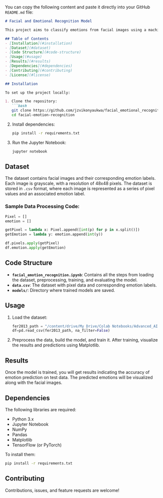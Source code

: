 You can copy the following content and paste it directly into your GitHub `README.md` file:

```markdown
# Facial and Emotional Recognition Model

This project aims to classify emotions from facial images using a machine learning model developed in Python and Jupyter Notebook. The model processes grayscale images, detects facial features, and predicts the corresponding emotions.

## Table of Contents
- [Installation](#installation)
- [Dataset](#dataset)
- [Code Structure](#code-structure)
- [Usage](#usage)
- [Results](#results)
- [Dependencies](#dependencies)
- [Contributing](#contributing)
- [License](#license)

## Installation

To set up the project locally:

1. Clone the repository:
   ```bash
   git clone https://github.com/jzvikonyaukwa/facial_emotional_recognition.git
   cd facial-emotion-recognition
   ```

2. Install dependencies:
   ```bash
   pip install -r requirements.txt
   ```

3. Run the Jupyter Notebook:
   ```bash
   jupyter notebook
   ```

## Dataset

The dataset contains facial images and their corresponding emotion labels. Each image is grayscale, with a resolution of 48x48 pixels. The dataset is stored in `.csv` format, where each image is represented as a series of pixel values and an associated emotion label.

### Sample Data Processing Code:
```python
Pixel = []
emotion = []

getPixel = lambda x: Pixel.append([int(p) for p in x.split()])
getEmotion = lambda y: emotion.append(int(y))

df.pixels.apply(getPixel)
df.emotion.apply(getEmotion)
```

## Code Structure

- **`facial_emotion_recognition.ipynb`**: Contains all the steps from loading the dataset, preprocessing, training, and evaluating the model.
- **`data.csv`**: The dataset with pixel data and corresponding emotion labels.
- **`models/`**: Directory where trained models are saved.

## Usage

1. Load the dataset:
   ```python
   fer2013_path = "/content/drive/My Drive/Colab Notebooks/Advanced_AI/project/facial_emotion_detection/fer2013.csv"
   df=pd.read_csv(fer2013_path, na_filter=False)
   ```

2. Preprocess the data, build the model, and train it. After training, visualize the results and predictions using Matplotlib.

## Results

Once the model is trained, you will get results indicating the accuracy of emotion prediction on test data. The predicted emotions will be visualized along with the facial images.

## Dependencies

The following libraries are required:
- Python 3.x
- Jupyter Notebook
- NumPy
- Pandas
- Matplotlib
- TensorFlow (or PyTorch)

To install them:
```bash
pip install -r requirements.txt
```

## Contributing

Contributions, issues, and feature requests are welcome!

